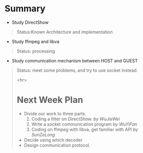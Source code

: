 # Summary #

  * Study DirectShow<p />
> Status:Known Architecture and implementation
  * Study ffmpeg and libva<p />
> Status: processing
  * Study communication mechanism between HOST and GUEST<br>
</li></ul><blockquote>Status: meet some problems, and try to use socket instead.



&lt;hr&gt;


# Next Week Plan #

  * Divide our work to three parts.
    1. Coding a filter on DirectShow. <i>by WuJieWei</i>
    1. Write a socket communication program <i>by WuYiFan</i>
    1. Coding on ffmpeg with libva, get familiar with API <i>by SunZeLong</i>
  * Decide using which decoder
  * Design communication protocol.